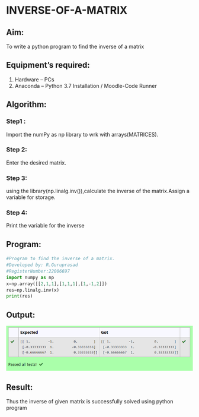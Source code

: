 # INVERSE-OF-A-MATRIX
## Aim:
To write a python program to find the inverse of a matrix
## Equipment’s required:
1. 	Hardware – PCs
2. 	Anaconda – Python 3.7 Installation / Moodle-Code Runner
## Algorithm:
### Step1 :
Import the numPy as np library to wrk with arrays(MATRICES).
### Step 2:
Enter the desired matrix. 
### Step 3: 
using the library(np.linalg.inv()),calculate the inverse of the matrix.Assign a variable for storage.
### Step 4: 
Print the variable for the inverse
## Program:
```python
#Program to find the inverse of a matrix.
#Developed by: R.Guruprasad
#RegisterNumber:22006697
import numpy as np
x=np.array([[2,1,1],[1,1,1],[1,-1,2]])
res=np.linalg.inv(x)
print(res)

```
## Output:
![a](/inv.png)
## Result:
Thus the inverse of given matrix is successfully solved using python program

